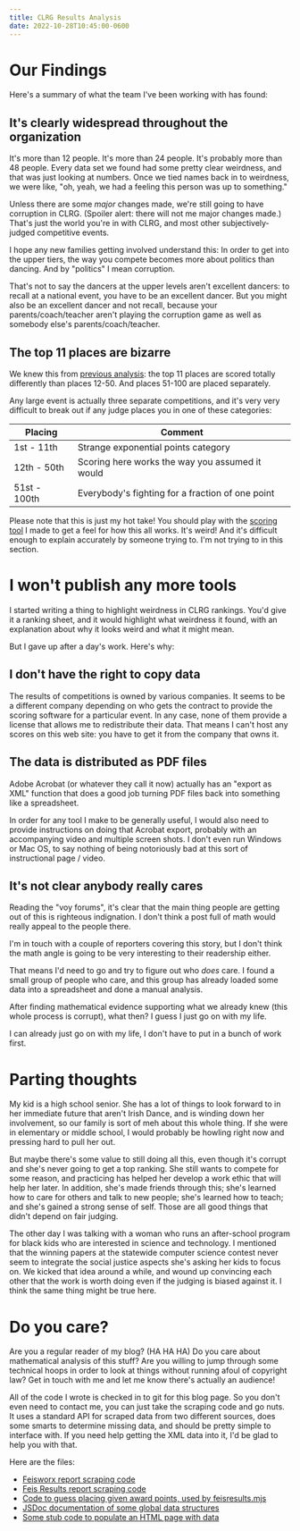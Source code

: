 ```yaml
---
title: CLRG Results Analysis
date: 2022-10-28T10:45:00-0600
---
```


# Our Findings

Here's a summary of what the team I've been working with has found:

## It's clearly widespread throughout the organization

It's more than 12 people.
It's more than 24 people.
It's probably more than 48 people.
Every data set we found had some pretty clear weirdness,
and that was just looking at numbers.
Once we tied names back in to weirdness,
we were like, "oh, yeah, we had a feeling this person was up to something."

Unless there are some *major* changes made,
we're still going to have corruption in CLRG.
(Spoiler alert: there will not me major changes made.)
That's just the world you're in with CLRG,
and most other subjectively-judged competitive events.

I hope any new families getting involved understand this:
In order to get into the upper tiers,
the way you compete becomes more about politics than dancing.
And by "politics" I mean corruption.

That's not to say the dancers at the upper levels aren't excellent dancers: to
recall at a national event, you have to be an excellent dancer. But you might
also be an excellent dancer and not recall, because your parents/coach/teacher
aren't playing the corruption game as well as somebody else's
parents/coach/teacher.

## The top 11 places are bizarre

We knew this from [previous analysis](/blog/2022-10-09-CLRG-Scoring.html):
the top 11 places are scored totally differently than places 12-50.
And places 51-100 are placed separately.

Any large event is actually three separate competitions,
and it's very very difficult to break out if any judge places you in one of these categories:

| Placing | Comment |
| ---- | ---- |
| 1st - 11th | Strange exponential points category |
| 12th - 50th | Scoring here works the way you assumed it would |
| 51st - 100th | Everybody's fighting for a fraction of one point |

Please note that this is just my hot take!
You should play with the
[scoring tool](/blog/2022-10-09-CLRG-Scoring.html) I made
to get a feel for how this all works. It's weird!
And it's difficult enough to explain accurately by someone trying to.
I'm not trying to in this section.


# I won't publish any more tools

I started writing a thing to highlight weirdness in CLRG rankings.
You'd give it a ranking sheet,
and it would highlight what weirdness it found,
with an explanation about why it looks weird and what it might mean.

But I gave up after a day's work.
Here's why:

## I don't have the right to copy data

The results of competitions is owned by various companies. It seems to be a
different company depending on who gets the contract to provide the scoring
software for a particular event. In any case, none of them provide a license
that allows me to redistribute their data. That means I can't host any scores on
this web site: you have to get it from the company that owns it.

## The data is distributed as PDF files

Adobe Acrobat (or whatever they call it now) actually has an "export as XML"
function that does a good job turning PDF files back into something like a
spreadsheet.

In order for any tool I make to be generally useful, I would also need to
provide instructions on doing that Acrobat export, probably with an accompanying
video and multiple screen shots. I don't even run Windows or Mac OS, to say
nothing of being notoriously bad at this sort of instructional page / video.

## It's not clear anybody really cares

Reading the "voy forums", it's clear that the main thing people are getting out
of this is righteous indignation. I don't think a post full of math would really
appeal to the people there.

I'm in touch with a couple of reporters covering this story, but I don't think
the math angle is going to be very interesting to their readership either.

That means I'd need to go and try to figure out who *does* care. I found a small
group of people who care, and this group has already loaded some data into a
spreadsheet and done a manual analysis.

After finding mathematical evidence supporting what we already knew (this whole
process is corrupt), what then? I guess I just go on with my life.

I can already just go on with my life, I don't have to put in a bunch of work first.

# Parting thoughts

My kid is a high school senior.
She has a lot of things to look forward to in her immediate future that aren't Irish Dance,
and is winding down her involvement,
so our family is sort of meh about this whole thing.
If she were in elementary or middle school,
I would probably be howling right now and pressing hard to pull her out.

But maybe there's some value to still doing all this,
even though it's corrupt and she's never going to get a top ranking.
She still wants to compete for some reason,
and practicing has helped her develop a work ethic that will help her later.
In addition,
she's made friends through this;
she's learned how to care for others and talk to new people;
she's learned how to teach;
and she's gained a strong sense of self.
Those are all good things that didn't depend on fair judging.

The other day I was talking with a woman who runs an after-school program for
black kids who are interested in science and technology. I mentioned that the
winning papers at the statewide computer science contest never seem to integrate
the social justice aspects she's asking her kids to focus on. We kicked that
idea around a while, and wound up convincing each other that the work is worth
doing even if the judging is biased against it. I think the same thing might be
true here.

# Do you care?

Are you a regular reader of my blog? (HA HA HA) Do you care about mathematical
analysis of this stuff? Are you willing to jump through some technical hoops in
order to look at things without running afoul of copyright law? Get in touch
with me and let me know there's actually an audience!

All of the code I wrote is checked in to git for this blog page.
So you don't even need to contact me,
you can just take the scraping code and go nuts.
It uses a standard API for scraped data from two different sources,
does some smarts to determine missing data,
and should be pretty simple to interface with.
If you need help getting the XML data into it,
I'd be glad to help you with that.

Here are the files:

* [Feisworx report scraping code](feisworx.mjs)
* [Feis Results report scraping code](feisresults.mjs)
* [Code to guess placing given award points, used by feisresults.mjs](awardpoints.mjs)
* [JSDoc documentation of some global data structures](types.mjs)
* [Some stub code to populate an HTML page with data](dataset.mjs)
